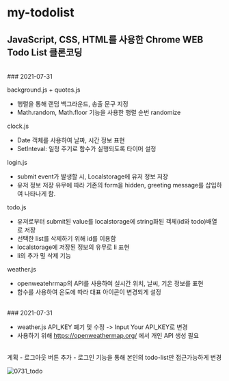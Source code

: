 # my-todolist
## JavaScript, CSS, HTML를 사용한 Chrome WEB Todo List 클론코딩
<br>
### 2021-07-31

background.js + quotes.js
- 행렬을 통해 랜덤 백그라운드, 송출 문구 지정
- Math.random, Math.floor 기능을 사용한 행렬 순번 randomize

clock.js
- Date 객체를 사용하여 날짜, 시간 정보 표현
- SetInteval: 일정 주기로 함수가 실행되도록 타이머 설정

login.js
- submit event가 발생할 시, Localstorage에 유저 정보 저장
- 유저 정보 저장 유무에 따라 기존의 form을 hidden, greeting message를 삽입하여 나타나게 함.

todo.js
- 유저로부터 submit된 value를 localstorage에 string화된 객체(id와 todo)배열로 저장
- 선택한 list를 삭제하기 위해 id를 이용함
- localstorage에 저장된 정보의 유무로 li 표현
- li의 추가 밒 삭제 기능

weather.js
- openweatehrmap의 API를 사용하여 실시간 위치, 날씨, 기온 정보를 표현
- 함수를 사용하여 온도에 따라 대표 아이콘이 변경되게 설정

<br>
### 2021-07-31

- weather.js API_KEY 폐기 및 수정 -> Input Your API_KEY로 변경
- 사용하기 위해 https://openweathermap.org/ 에서 개인 API 생성 필요

<br>
계획
- 로그아웃 버튼 추가
- 로그인 기능을 통해 본인의 todo-list만 접근가능하게 변경

![0731_todo](https://user-images.githubusercontent.com/82889580/127730752-0e14ca0f-7ca8-413e-9db7-b7c03941e23d.gif)

